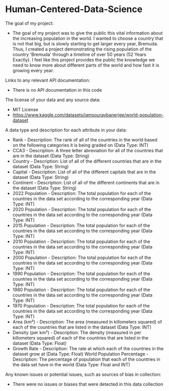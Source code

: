 # Human-Centered-Data-Science

The goal of my project: 

- The goal of my project was to give the public this vital information about the increasing population in the world. I wanted to choose a country that is not that big, but is slowly starting to get larger every year, Bremuda. Thus, I created a project demonstrating the rising population of the country 'Bremuda' through a timeline of over 50 years (52 Years Exactly). I feel like this project provides the public the knowledge we need to know more about different parts of the world and how fast it is growing every year.

Links to any relevant API documentation: 

- There is no API documentation in this code

The license of your data and any source data:

- MIT License
- https://www.kaggle.com/datasets/iamsouravbanerjee/world-population-dataset

A data type and description for each attribute in your data:

- Rank - Description: The rank of all of the countries in the world based on the following categories it is being graded on (Data Type: INT)
- CCA3 - Description: A three letter abreviation for all of the countries that are in the dataset (Data Type: String)
- Country	- Description: List of all of the different countries that are in the dataset (Data Type: String)
- Capital	- Description: List of all of the different capitals that are in the dataset (Data Type: String)
- Continent	- Description: List of all of the different continents that are in the dataset (Data Type: String)
- 2022 Population	- Description: The total population for each of the countries in the data set according to the corresponding year (Data Type: INT)
- 2020 Population - Description: The total population for each of the countries in the data set according to the corresponding year (Data Type: INT)
- 2015 Population	- Description: The total population for each of the countries in the data set according to the corresponding year (Data Type: INT)
- 2010 Population	- Description: The total population for each of the countries in the data set according to the corresponding year (Data Type: INT)
- 2000 Population	- Description: The total population for each of the countries in the data set according to the corresponding year (Data Type: INT)
- 1990 Population	- Description: The total population for each of the countries in the data set according to the corresponding year (Data Type: INT)
- 1980 Population	- Description: The total population for each of the countries in the data set according to the corresponding year (Data Type: INT)
- 1970 Population	- Description: The total population for each of the countries in the data set according to the corresponding year (Data Type: INT)
- Area (km²)	- Description: The area (measured in killometers squared) of each of the countries that are listed in the dataset (Data Type: INT)
- Density (per km²)	- Description: The density (measured in per killometers squared) of each of the countries that are listed in the dataset (Data Type: Float)
- Growth Rate	- Description: The rate at which each of the countries in the dataset grow at (Data Type: Float)
World Population Percentage - Description: The percentage of population that each of the countries in the data set have in the world (Data Type: Float and INT)


Any known issues or potential issues, such as sources of bias in collection:

- There were no issues or biases that were detected in this data collection
